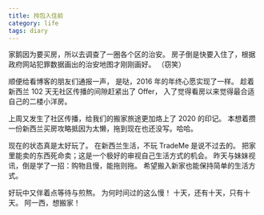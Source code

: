 ```yaml
---
title: 拎包入住前
category: life
tags: diary
---
```


家鹅因为要买房，所以去调查了一圈各个区的治安。
房子倒是快要入住了，根据政府网站犯罪数据画出的治安地图才刚刚画好。
（窃笑）

顺便给看博客的朋友们通报一声，
是哒，2016 年的年终心愿实现了一样。
趁着新西兰 102 天无社区传播的间隙赶紧出了 Offer，
入了觉得看房以来觉得最合适自己的二楼小洋房。

上周又发生了社区传播，给我们的搬家旅途更加烙上了 2020 的印记。
本想着攒一份新西兰买房攻略抵因为太懒，拖到现在也还没写。哈哈。

现在的状态真是太好玩了。
在新西兰生活，不玩 TradeMe 是说不过去的。
把家里能卖的东西死命卖；这是一个极好的审视自己生活方式的机会。
昨天与妹妹视讯，倒是学了一招：购物且慢，能拖则拖。
希望搬入新家也能保持简单的生活方式。

好玩中又伴着点等待与煎熬。
为何时间过的这么慢！
十天，还有十天，只有十天。
阿一西，想搬家！
